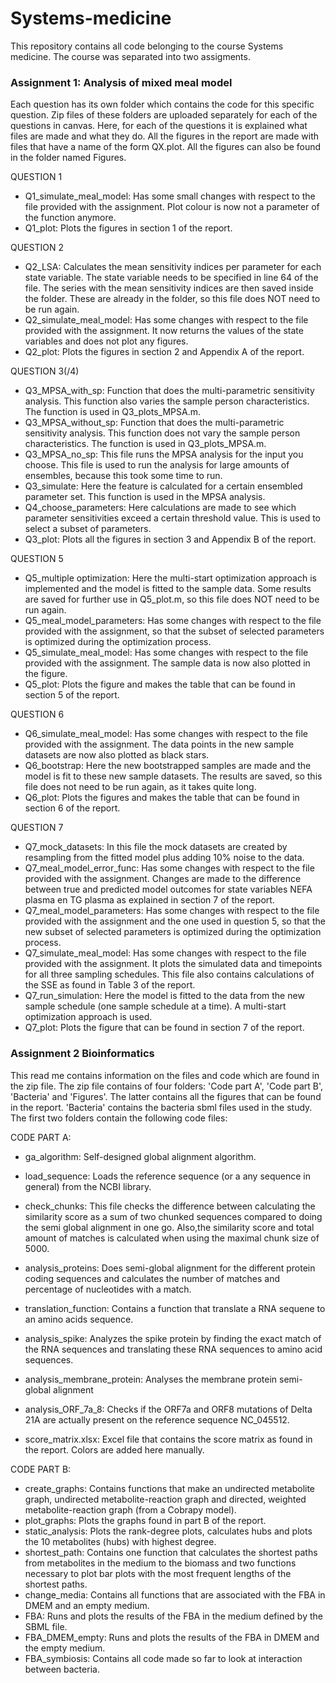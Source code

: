# Systems-medicine

This repository contains all code belonging to the course Systems medicine. The course was separated into two assigments.


### Assignment 1: Analysis of mixed meal model

Each question has its own folder which contains the code for this specific question. Zip files of these folders are uploaded separately 
for each of the questions in canvas. Here, for each of the questions it is explained what files are made and what they do. All the 
figures in the report are made with files that have a name of the form QX.plot. All the figures can also be found in the folder named Figures.

QUESTION 1
- Q1_simulate_meal_model: Has some small changes with respect to the file provided with the assignment. Plot colour is now not a parameter of the function anymore.
- Q1_plot: Plots the figures in section 1 of the report.

QUESTION 2
- Q2_LSA: Calculates the mean sensitivity indices per parameter for each state variable. The state variable needs to be specified in line 64 of the file. The series with the mean sensitivity indices are then saved inside the folder. These are already in the folder, so this file does NOT need to be run again. 
- Q2_simulate_meal_model: Has some changes with respect to the file provided with the assignment. It now returns the values of the state variables and does not plot any figures. 
- Q2_plot: Plots the figures in section 2 and Appendix A of the report. 

QUESTION 3(/4)
- Q3_MPSA_with_sp: Function that does the multi-parametric sensitivity analysis. This function also varies the sample person characteristics. The function is used in Q3_plots_MPSA.m.
- Q3_MPSA_without_sp: Function that does the multi-parametric sensitivity analysis. This function does not vary the sample person characteristics. The function is used in Q3_plots_MPSA.m.
- Q3_MPSA_no_sp: This file runs the MPSA analysis for the input you choose. This file is used to run the analysis for large amounts of ensembles, because this took some time to run. 
- Q3_simulate: Here the feature is calculated for a certain ensembled parameter set. This function is used in the MPSA analysis. 
- Q4_choose_parameters: Here calculations are made to see which parameter sensitivities exceed a certain threshold value. This is used to select a subset of parameters.
- Q3_plot: Plots all the figures in section 3 and Appendix B of the report.

QUESTION 5
- Q5_multiple optimization: Here the multi-start optimization approach is implemented and the model is fitted to the sample data. Some results are saved for further use in Q5_plot.m, so this file does NOT need to be run again.
- Q5_meal_model_parameters: Has some changes with respect to the file provided with the assignment, so that the subset of selected parameters is optimized during the optimization process.
- Q5_simulate_meal_model: Has some changes with respect to the file provided with the assignment. The sample data is now also plotted in the figure.
- Q5_plot: Plots the figure and makes the table that can be found in section 5 of the report. 

QUESTION 6
- Q6_simulate_meal_model: Has some changes with respect to the file provided with the assignment. The data points in the new sample datasets are now also plotted as black stars. 
- Q6_bootstrap: Here the new bootstrapped samples are made and the model is fit to these new sample datasets. The results are saved, so this file does not need to be run again, as it takes quite long.
- Q6_plot: Plots the figures and makes the table that can be found in section 6 of the report. 

QUESTION 7
- Q7_mock_datasets: In this file the mock datasets are created by resampling from the fitted model plus adding 10% noise to the data.
- Q7_meal_model_error_func: Has some changes with respect to the file provided with the assignment. Changes are made to the difference between true and predicted model outcomes for state variables NEFA plasma en TG plasma as explained in section 7 of the report. 
- Q7_meal_model_parameters: Has some changes with respect to the file provided with the assignment and the one used in question 5, so that the new subset of selected parameters is optimized during the optimization process.
- Q7_simulate_meal_model: Has some changes with respect to the file provided with the assignment. It plots the simulated data and timepoints for all three sampling schedules. This file also contains calculations of the SSE as found in Table 3 of the report. 
- Q7_run_simulation: Here the model is fitted to the data from the new sample schedule (one sample schedule at a time). A multi-start optimization approach is used. 
- Q7_plot: Plots the figure that can be found in section 7 of the report. 

### Assignment 2 Bioinformatics

This read me contains information on the files and code which are found in the zip file. The zip file contains of four folders:
'Code part A', 'Code part B', 'Bacteria' and 'Figures'. The latter contains all the figures that can be found in the report. 'Bacteria'
contains the bacteria sbml files used in the study. The first two folders contain the following code files:

CODE PART A:
- ga_algorithm: Self-designed global alignment algorithm.
- load_sequence: Loads the reference sequence (or a any sequence in general) from the NCBI library. 
- check_chunks: This file checks the difference between calculating the similarity score as a sum of two chunked sequences
                compared to doing the semi global alignment in one go. Also,the similarity score and total 
                amount of matches is calculated when using the maximal chunk size of 5000. 
- analysis_proteins: Does semi-global alignment for the different protein coding sequences and calculates the number of matches and 
                     percentage of nucleotides with a match. 
- translation_function: Contains a function that translate a RNA sequene to an amino acids sequence.
- analysis_spike: Analyzes the spike protein by finding the exact match of the RNA sequences and translating these RNA sequences to 
                  amino acid sequences.
- analysis_membrane_protein: Analyses the membrane protein semi-global alignment
- analysis_ORF_7a_8: Checks if the ORF7a and ORF8 mutations of Delta 21A are actually present on the reference sequence NC_045512. 

- score_matrix.xlsx: Excel file that contains the score matrix as found in the report. Colors are added here manually. 

CODE PART B:
- create_graphs: Contains functions that make an undirected metabolite graph, undirected metabolite-reaction graph and directed, weighted
                 metabolite-reaction graph (from a Cobrapy model).
- plot_graphs: Plots the graphs found in part B of the report. 
- static_analysis: Plots the rank-degree plots, calculates hubs and plots the 10 metabolites (hubs) with highest degree.
- shortest_path: Contains one function that calculates the shortest paths from metabolites in the medium to the biomass and two functions
                 necessary to plot bar plots with the most frequent lengths of the shortest paths.  
- change_media: Contains all functions that are associated with the FBA in DMEM and an empty medium. 
- FBA: Runs and plots the results of the FBA in the medium defined by the SBML file.  
- FBA_DMEM_empty: Runs and plots the results of the FBA in DMEM and the empty medium.
- FBA_symbiosis: Contains all code made so far to look at interaction between bacteria. 
